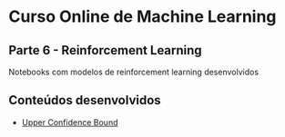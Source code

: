 # Curso Online de Machine Learning

## Parte 6 - Reinforcement Learning

Notebooks com modelos de reinforcement learning desenvolvidos

## Conteúdos desenvolvidos

 - [Upper Confidence Bound](section1-upper-confidence-bound/upper_confidence_bound.ipynb)